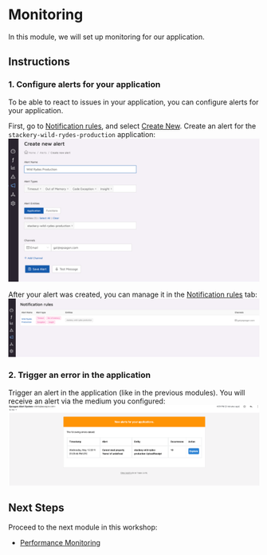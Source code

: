 # Monitoring
In this module, we will set up monitoring for our application.

## Instructions
### 1. Configure alerts for your application
To be able to react to issues in your application, you can configure alerts for your application.

First, go to [Notification rules](https://dashboard.epsagon.com/alerts), and select [Create New](https://dashboard.epsagon.com/alerts/new). Create an alert for the `stackery-wild-rydes-production` application:
![Create new Alert](images/08-new-alert.png)

After your alert was created, you can manage it in the [Notification rules](https://dashboard.epsagon.com/alerts) tab:
![Notification rules](images/08-notification-rules.png)

### 2. Trigger an error in the application
Trigger an alert in the application (like in the previous modules). You will receive an alert via the medium you configured:
![Notification rules](images/08-mail-alert.png)

## Next Steps

Proceed to the next module in this workshop:

* [Performance Monitoring](09-performance-monitoring.md)
